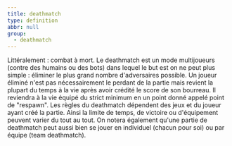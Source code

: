 ```yaml
---
title: deathmatch
type: definition
abbr: null
group:
  - deathmatch
---
```

Littéralement : combat à mort. Le deathmatch est un mode multijoueurs (contre des humains ou des bots) dans lequel le but est on ne peut plus simple : éliminer le plus grand nombre d'adversaires possible. Un joueur éliminé n'est pas nécessairement le perdant de la partie mais revient la plupart du temps à la vie après avoir crédité le score de son bourreau. Il reviendra à la vie équipé du strict minimum en un point donné appelé point de "respawn". Les règles du deathmatch dépendent des jeux et du joueur ayant créé la partie. Ainsi la limite de temps, de victoire ou d'équipement peuvent varier du tout au tout. On notera également qu'une partie de deathmatch peut aussi bien se jouer en individuel (chacun pour soi) ou par équipe (team deathmatch).

